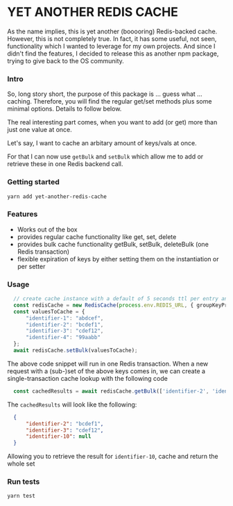 # YET ANOTHER REDIS CACHE

As the name implies, this is yet another (booooring) Redis-backed cache. However, this is not completely true.
In fact, it has some useful, not seen, functionality which I wanted to leverage for my own projects.
And since I didn't find the features, I decided to release this as another npm package, trying to 
give back to the OS community.

### Intro
So, long story short, the purpose of this package is ... guess what ... caching. Therefore, you will 
find the regular get/set methods plus some minimal options. Details to follow below.

The real interesting part comes, when you want to add (or get) more than just one value at once.

Let's say, I want to cache an arbitary amount of keys/vals at once. 

For that I can now use `getBulk` and `setBulk` which allow me to add or retrieve these in one Redis backend call.

### Getting started
```bash
yarn add yet-another-redis-cache
```

### Features
- Works out of the box
- provides regular cache functionality like get, set, delete
- provides bulk cache functionality getBulk, setBulk, deleteBulk (one Redis transaction)
- flexible expiration of keys by either setting them on the instantiation or per setter

### Usage
```typescript
  // create cache instance with a default of 5 seconds ttl per entry and a group prefix "example"
  const redisCache = new RedisCache(process.env.REDIS_URL, { groupKeyPrefix: 'example', ttl: 5 });
  const valuesToCache = {
      "identifier-1": "abdcef",
      "identifier-2": "bcdef1",
      "identifier-3": "cdef12",
      "identifier-4": "99aabb"
  };
  await redisCache.setBulk(valuesToCache);
```
The above code snippet will run in one Redis transaction. When a new request with a (sub-)set of the above keys 
comes in, we can create a single-transaction cache lookup with the following code
```typescript
  const cachedResults = await redisCache.getBulk(['identifier-2', 'identifier-3', 'identifier-10']);
```

The `cachedResults` will look like the following:
```json
  {
      "identifier-2": "bcdef1",
      "identifier-3": "cdef12",
      "identifier-10": null
  }
```
Allowing you to retrieve the result for `identifier-10`, cache and return the whole set

### Run tests
```bash
yarn test
```
